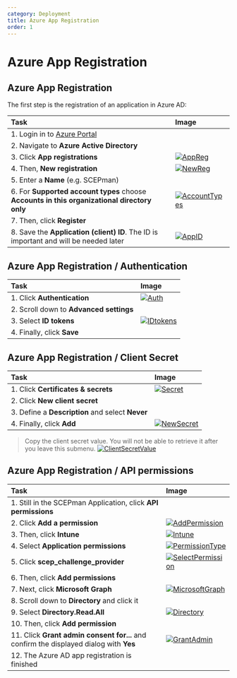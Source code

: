 ```yaml
---
category: Deployment
title: Azure App Registration
order: 1
---
```


# Azure App Registration

## Azure App Registration

The first step is the registration of an application in Azure AD:

| Task | Image |
| :--- | :--- |
| 1. Login in to [Azure Portal](https://portal.azure.com) |  |
| 2. Navigate to **Azure Active Directory** |  |
| 3. Click **App registrations** | [![AppReg](https://github.com/glueckkanja/gk-scepman-docs/tree/98c2c2fb5f8b976146bae6f1bea75e9f890303fc/media/scepman2.png)](https://github.com/glueckkanja/gk-scepman-docs/tree/98c2c2fb5f8b976146bae6f1bea75e9f890303fc/media/scepman2.png) |
| 4. Then, **New registration** | [![NewReg](https://github.com/glueckkanja/gk-scepman-docs/tree/98c2c2fb5f8b976146bae6f1bea75e9f890303fc/media/scepman3.png)](https://github.com/glueckkanja/gk-scepman-docs/tree/98c2c2fb5f8b976146bae6f1bea75e9f890303fc/media/scepman3.png) |
| 5. Enter a **Name** \(e.g. SCEPman\) |  |
| 6. For **Supported account types** choose **Accounts in this organizational directory only** | [![AccountTypes](https://github.com/glueckkanja/gk-scepman-docs/tree/98c2c2fb5f8b976146bae6f1bea75e9f890303fc/media/scepman4.png)](https://github.com/glueckkanja/gk-scepman-docs/tree/98c2c2fb5f8b976146bae6f1bea75e9f890303fc/media/scepman4.png) |
| 7. Then, click **Register** |  |
| 8. Save the **Application \(client\) ID**. The ID is important and will be needed later | [![AppID](https://github.com/glueckkanja/gk-scepman-docs/tree/98c2c2fb5f8b976146bae6f1bea75e9f890303fc/media/scepman5.png)](https://github.com/glueckkanja/gk-scepman-docs/tree/98c2c2fb5f8b976146bae6f1bea75e9f890303fc/media/scepman5.png) |

## Azure App Registration / Authentication

| Task | Image |
| :--- | :--- |
| 1. Click **Authentication** | [![Auth](https://github.com/glueckkanja/gk-scepman-docs/tree/98c2c2fb5f8b976146bae6f1bea75e9f890303fc/media/scepman6.png)](https://github.com/glueckkanja/gk-scepman-docs/tree/98c2c2fb5f8b976146bae6f1bea75e9f890303fc/media/scepman6.png) |
| 2. Scroll down to **Advanced settings** |  |
| 3. Select **ID tokens** | [![IDtokens](https://github.com/glueckkanja/gk-scepman-docs/tree/98c2c2fb5f8b976146bae6f1bea75e9f890303fc/media/scepman7.png)](https://github.com/glueckkanja/gk-scepman-docs/tree/98c2c2fb5f8b976146bae6f1bea75e9f890303fc/media/scepman7.png) |
| 4. Finally, click **Save** |  |

## Azure App Registration / Client Secret

| Task | Image |
| :--- | :--- |
| 1. Click **Certificates & secrets** | [![Secret](https://github.com/glueckkanja/gk-scepman-docs/tree/98c2c2fb5f8b976146bae6f1bea75e9f890303fc/media/scepman8.png)](https://github.com/glueckkanja/gk-scepman-docs/tree/98c2c2fb5f8b976146bae6f1bea75e9f890303fc/media/scepman8.png) |
| 2. Click **New client secret** |  |
| 3. Define a **Description** and select **Never** |  |
| 4. Finally, click **Add** | [![NewSecret](https://github.com/glueckkanja/gk-scepman-docs/tree/98c2c2fb5f8b976146bae6f1bea75e9f890303fc/media/scepman9.png)](https://github.com/glueckkanja/gk-scepman-docs/tree/98c2c2fb5f8b976146bae6f1bea75e9f890303fc/media/scepman9.png) |

> Copy the client secret value. You will not be able to retrieve it after you leave this submenu. [![ClientSecretValue](https://github.com/glueckkanja/gk-scepman-docs/tree/98c2c2fb5f8b976146bae6f1bea75e9f890303fc/media/scepman10.png)](https://github.com/glueckkanja/gk-scepman-docs/tree/98c2c2fb5f8b976146bae6f1bea75e9f890303fc/media/scepman10.png)

## Azure App Registration / API permissions

| Task | Image |
| :--- | :--- |
| 1. Still in the SCEPman Application, click **API permissions** |  |
| 2. Click **Add a permission** | [![AddPermission](https://github.com/glueckkanja/gk-scepman-docs/tree/98c2c2fb5f8b976146bae6f1bea75e9f890303fc/media/scepman11.png)](https://github.com/glueckkanja/gk-scepman-docs/tree/98c2c2fb5f8b976146bae6f1bea75e9f890303fc/media/scepman11.png) |
| 3. Then, click **Intune** | [![Intune](https://github.com/glueckkanja/gk-scepman-docs/tree/98c2c2fb5f8b976146bae6f1bea75e9f890303fc/media/scepman12.png)](https://github.com/glueckkanja/gk-scepman-docs/tree/98c2c2fb5f8b976146bae6f1bea75e9f890303fc/media/scepman12.png) |
| 4. Select **Application permissions** | [![PermissionType](https://github.com/glueckkanja/gk-scepman-docs/tree/98c2c2fb5f8b976146bae6f1bea75e9f890303fc/media/scepman13.png)](https://github.com/glueckkanja/gk-scepman-docs/tree/98c2c2fb5f8b976146bae6f1bea75e9f890303fc/media/scepman13.png) |
| 5. Click **scep\_challenge\_provider** | [![SelectPermission](https://github.com/glueckkanja/gk-scepman-docs/tree/98c2c2fb5f8b976146bae6f1bea75e9f890303fc/media/scepman14.png)](https://github.com/glueckkanja/gk-scepman-docs/tree/98c2c2fb5f8b976146bae6f1bea75e9f890303fc/media/scepman14.png) |
| 6. Then, click **Add permissions** |  |
| 7. Next, click **Microsoft Graph** | [![MicrosoftGraph](https://github.com/glueckkanja/gk-scepman-docs/tree/98c2c2fb5f8b976146bae6f1bea75e9f890303fc/media/scepman15.png)](https://github.com/glueckkanja/gk-scepman-docs/tree/98c2c2fb5f8b976146bae6f1bea75e9f890303fc/media/scepman15.png) |
| 8. Scroll down to **Directory** and click it |  |
| 9. Select **Directory.Read.All** | [![Directory](https://github.com/glueckkanja/gk-scepman-docs/tree/98c2c2fb5f8b976146bae6f1bea75e9f890303fc/media/scepman16.png)](https://github.com/glueckkanja/gk-scepman-docs/tree/98c2c2fb5f8b976146bae6f1bea75e9f890303fc/media/scepman16.png) |
| 10. Then, click **Add permission** |  |
| 11. Click **Grant admin consent for...** and confirm the displayed dialog with **Yes** | [![GrantAdmin](https://github.com/glueckkanja/gk-scepman-docs/tree/98c2c2fb5f8b976146bae6f1bea75e9f890303fc/media/scepman17.png)](https://github.com/glueckkanja/gk-scepman-docs/tree/98c2c2fb5f8b976146bae6f1bea75e9f890303fc/media/scepman17.png) |
| 12. The Azure AD app registration is finished |  |

